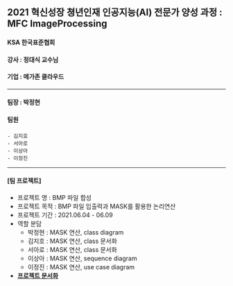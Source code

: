 ## 2021 혁신성장 쳥년인재 인공지능(AI) 전문가 양성 과정 : MFC ImageProcessing


#### KSA 한국표준협회
#### 강사 : 정대식 교수님
#### 기업 : 메가존 클라우드
<hr>

#### 팀장 : 박정현
#### 팀원
    - 김지호
    - 서아로
    - 이상아
    - 이정진
<hr>


#### [팀 프로젝트]
- 프로젝트 명 : BMP 파일 합성
- 프로젝트 목적 : BMP 파일 입출력과 MASK를 활용한 논리연산
- 프로젝트 기간 : 2021.06.04 - 06.09
- 역할 분담
    + 박정현 : MASK 연산, class diagram
    + 김지호 : MASK 연산, class 문서화
    + 서아로 : MASK 연산, class 문서화
    + 이상아 : MASK 연산, sequence diagram
    + 이정진 : MASK 연산, use case diagram
- **<a href="https://github.com/parkje0927/KSA_project/blob/master/module05-1/project01/Document/Project_LENA.md">프로젝트 문서화</a>**
